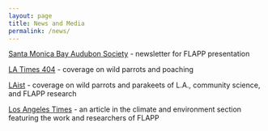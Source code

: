 ```yaml
---
layout: page
title: News and Media
permalink: /news/
---
```


[Santa Monica Bay Audubon Society](https://smbasblog.com/2024/05/08/zoom-recording-red-and-lilac-crowned-parrots-in-socal-with-brenda-ramirez/) - newsletter for FLAPP presentation

[LA Times 404](https://www.instagram.com/reel/DEX8DOsSQNf/?utm_source=ig_web_copy_link) - coverage on wild parrots and poaching

[LAist](https://laist.com/news/climate-environment/scientists-studying-boisterous-parrots-los-angeles) - coverage on wild parrots and parakeets of L.A., community science, and FLAPP research

[Los Angeles Times](https://www.latimes.com/environment/story/2024-03-03/feral-mexican-parrots-thrive-on-exotic-l-a-landscaping) - an article in the climate and environment section featuring the work and researchers of FLAPP
